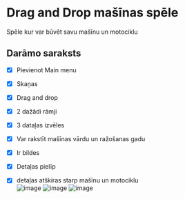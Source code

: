 # Drag and Drop mašīnas spēle <br>
Spēle kur var būvēt savu mašīnu un motociklu <br>
## Darāmo saraksts
- [x] Pievienot Main menu
- [x] Skaņas
- [x] Drag and drop
- [x] 2 dažādi rāmji
- [x] 3 dataļas izvēles
- [x] Var rakstīt mašīnas vārdu un ražošanas gadu
- [x] Ir bildes
- [x] Detaļas pielīp
- [x] detaļas atškiras starp mašīnu un motociklu <br>
![image](https://github.com/user-attachments/assets/be882ed7-4999-4431-875e-a697317b9b68)
![image](https://github.com/user-attachments/assets/19eb5072-a17e-44c4-823e-0e6b0018590f)
![image](https://github.com/user-attachments/assets/4b762f6a-92bf-4d34-9b4a-8a7dd0e2be42)




